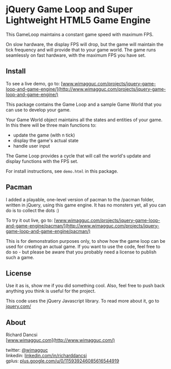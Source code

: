 # jQuery Game Loop and Super Lightweight HTML5 Game Engine

This GameLoop maintains a constant game speed with maximum FPS.

On slow hardware, the display FPS will drop, but the game will maintain the tick frequency and will provide that to your game world.
The game runs seamlessly on fast hardware, with the maximum FPS you have set.

## Install

To see a live demo, go to:
[www.wimagguc.com/projects/jquery-game-loop-and-game-engine/](http://www.wimagguc.com/projects/jquery-game-loop-and-game-engine/)

This package contains the Game Loop and a sample Game World that you can use to develop your game.

Your Game World object maintains all the states and entities of your game. In this there will be three main functions to:

* update the game (with n tick) 
* display the game's actual state
* handle user input

The Game Loop provides a cycle that will call the world's update and display functions with the FPS set.

For install instructions, see `demo.html` in this package.

## Pacman

I added a playable, one-level version of pacman to the /pacman folder, written in jQuery, using this game engine. It has no monsters yet, all you can do is to collect the dots :)

To try it out live, go to:
[www.wimagguc.com/projects/jquery-game-loop-and-game-engine/pacman/](http://www.wimagguc.com/projects/jquery-game-loop-and-game-engine/pacman/)

This is for demonstration purposes only, to show how the game loop can be used for creating an actual game. If you want to use the code, feel free to do so - but please be aware that you probably need a license to publish such a game.

## License

Use it as is, show me if you did something cool. Also, feel free to push back anything you think is useful for the project.

This code uses the jQuery Javascript library. To read more about it, go to [jquery.com/](http://jquery.com/)


## About

Richard Dancsi  
[www.wimagguc.com](http://www.wimagguc.com/)  

twitter: [@wimagguc](http://twitter.com/wimagguc)  
linkedin: [linkedin.com/in/richarddancsi](http://linkedin.com/in/richarddancsi)  
gplus: [plus.google.com/u/0/115939246085616544919](https://plus.google.com/u/0/115939246085616544919)  
